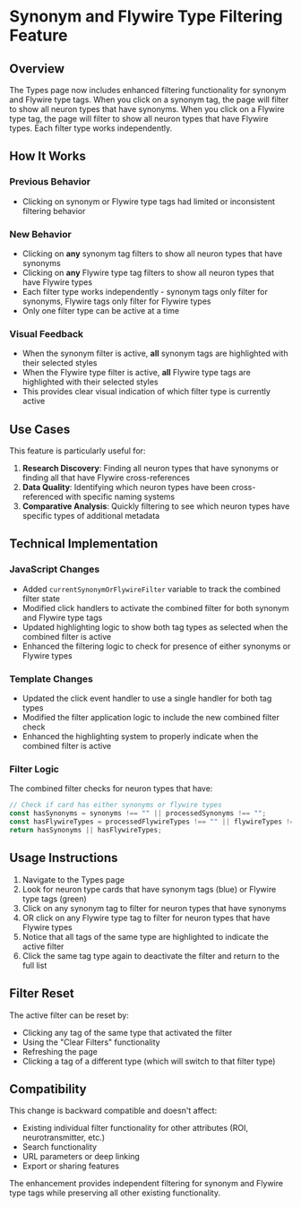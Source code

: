 # Synonym and Flywire Type Filtering Feature

## Overview

The Types page now includes enhanced filtering functionality for synonym and Flywire type tags. When you click on a synonym tag, the page will filter to show all neuron types that have synonyms. When you click on a Flywire type tag, the page will filter to show all neuron types that have Flywire types. Each filter type works independently.

## How It Works

### Previous Behavior
- Clicking on synonym or Flywire type tags had limited or inconsistent filtering behavior

### New Behavior
- Clicking on **any** synonym tag filters to show all neuron types that have synonyms
- Clicking on **any** Flywire type tag filters to show all neuron types that have Flywire types
- Each filter type works independently - synonym tags only filter for synonyms, Flywire tags only filter for Flywire types
- Only one filter type can be active at a time

### Visual Feedback
- When the synonym filter is active, **all** synonym tags are highlighted with their selected styles
- When the Flywire type filter is active, **all** Flywire type tags are highlighted with their selected styles
- This provides clear visual indication of which filter type is currently active

## Use Cases

This feature is particularly useful for:

1. **Research Discovery**: Finding all neuron types that have synonyms or finding all that have Flywire cross-references
2. **Data Quality**: Identifying which neuron types have been cross-referenced with specific naming systems
3. **Comparative Analysis**: Quickly filtering to see which neuron types have specific types of additional metadata

## Technical Implementation

### JavaScript Changes
- Added `currentSynonymOrFlywireFilter` variable to track the combined filter state
- Modified click handlers to activate the combined filter for both synonym and Flywire type tags
- Updated highlighting logic to show both tag types as selected when the combined filter is active
- Enhanced the filtering logic to check for presence of either synonyms or Flywire types

### Template Changes
- Updated the click event handler to use a single handler for both tag types
- Modified the filter application logic to include the new combined filter check
- Enhanced the highlighting system to properly indicate when the combined filter is active

### Filter Logic
The combined filter checks for neuron types that have:
```javascript
// Check if card has either synonyms or flywire types
const hasSynonyms = synonyms !== "" || processedSynonyms !== "";
const hasFlywireTypes = processedFlywireTypes !== "" || flywireTypes !== "";
return hasSynonyms || hasFlywireTypes;
```

## Usage Instructions

1. Navigate to the Types page
2. Look for neuron type cards that have synonym tags (blue) or Flywire type tags (green)
3. Click on any synonym tag to filter for neuron types that have synonyms
4. OR click on any Flywire type tag to filter for neuron types that have Flywire types
5. Notice that all tags of the same type are highlighted to indicate the active filter
6. Click the same tag type again to deactivate the filter and return to the full list

## Filter Reset

The active filter can be reset by:
- Clicking any tag of the same type that activated the filter
- Using the "Clear Filters" functionality  
- Refreshing the page
- Clicking a tag of a different type (which will switch to that filter type)

## Compatibility

This change is backward compatible and doesn't affect:
- Existing individual filter functionality for other attributes (ROI, neurotransmitter, etc.)
- Search functionality
- URL parameters or deep linking
- Export or sharing features

The enhancement provides independent filtering for synonym and Flywire type tags while preserving all other existing functionality.